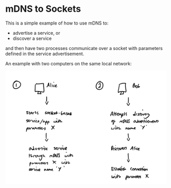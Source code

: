 # mDNS to Sockets

This is a simple example of how to use mDNS to:
* advertise a service, or
* discover a service

and then have two processes communicate over a socket with
parameters defined in the service advertisement.

An example with two computers on the same local network:

![Diagram of two computers on the same local network establishing connection after successful mDNS advertisement/discovery](readme/mDNS_Socket_LAN_demo.png)